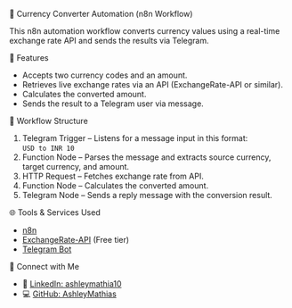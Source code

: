 💱 Currency Converter Automation (n8n Workflow)

This n8n automation workflow converts currency values using a real-time exchange rate API and sends the results via Telegram.

📌 Features
- Accepts two currency codes and an amount.
- Retrieves live exchange rates via an API (ExchangeRate-API or similar).
- Calculates the converted amount.
- Sends the result to a Telegram user via message.

🔧 Workflow Structure
1. Telegram Trigger – Listens for a message input in this format:  
   `USD to INR 10`
2. Function Node – Parses the message and extracts source currency, target currency, and amount.
3. HTTP Request – Fetches exchange rate from API.
4. Function Node – Calculates the converted amount.
5. Telegram Node – Sends a reply message with the conversion result.

🌐 Tools & Services Used
- [n8n](https://n8n.io)
- [ExchangeRate-API](https://www.exchangerate-api.com/) (Free tier)
- [Telegram Bot](https://core.telegram.org/bots)

📲 Connect with Me
- 💼 [LinkedIn: ashleymathia10](https://linkedin.com/in/ashleymathia10)
- 💻 [GitHub: AshleyMathias](https://github.com/AshleyMathias)
